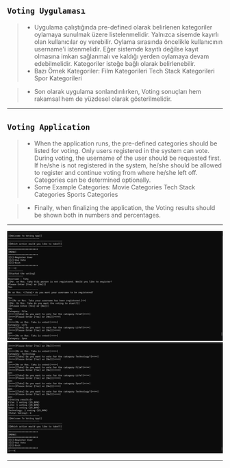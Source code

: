 `Voting Uygulaması`
---
>* Uygulama çalıştığında pre-defined olarak belirlenen kategoriler oylamaya sunulmak üzere listelenmelidir. Yalnızca sisemde kayırlı olan kullanıcılar oy verebilir. Oylama sırasında öncelikle kullanıcının username'i istenmelidir. Eğer sistemde kayıtlı değilse kayıt olmasına imkan sağlanmalı ve kaldığı yerden oylamaya devam edebilmelidir. Kategoriler isteğe bağlı olarak belirlenebilir.
>* Bazı Örnek Kategoriler: Film Kategorileri Tech Stack Kategorileri Spor Kategorileri

>* Son olarak uygulama sonlandırılırken, Voting sonuçları hem rakamsal hem de yüzdesel olarak gösterilmelidir.
***
`Voting Application`
---
>* When the application runs, the pre-defined categories should be listed for voting. Only users registered in the system can vote. During voting, the username of the user should be requested first. If he/she is not registered in the system, he/she should be allowed to register and continue voting from where he/she left off. Categories can be determined optionally.
>* Some Example Categories: Movie Categories Tech Stack Categories Sports Categories

>* Finally, when finalizing the application, the Voting results should be shown both in numbers and percentages.
***
![VotingAppStart](VotingAppStart.png) 
![VotingAppContinue](VotingAppContinue.png)
***
